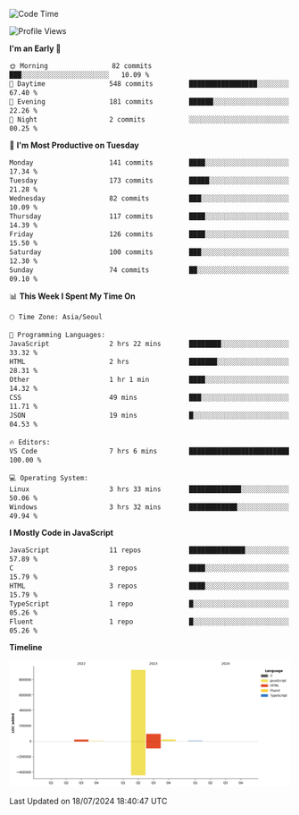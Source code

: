 <!--START_SECTION:waka-->
![Code Time](http://img.shields.io/badge/Code%20Time-74%20hrs%2043%20mins-blue)

![Profile Views](http://img.shields.io/badge/Profile%20Views-0-blue)

**I'm an Early 🐤** 

```text
🌞 Morning                82 commits          ███░░░░░░░░░░░░░░░░░░░░░░   10.09 % 
🌆 Daytime                548 commits         █████████████████░░░░░░░░   67.40 % 
🌃 Evening                181 commits         ██████░░░░░░░░░░░░░░░░░░░   22.26 % 
🌙 Night                  2 commits           ░░░░░░░░░░░░░░░░░░░░░░░░░   00.25 % 
```
📅 **I'm Most Productive on Tuesday** 

```text
Monday                   141 commits         ████░░░░░░░░░░░░░░░░░░░░░   17.34 % 
Tuesday                  173 commits         █████░░░░░░░░░░░░░░░░░░░░   21.28 % 
Wednesday                82 commits          ███░░░░░░░░░░░░░░░░░░░░░░   10.09 % 
Thursday                 117 commits         ████░░░░░░░░░░░░░░░░░░░░░   14.39 % 
Friday                   126 commits         ████░░░░░░░░░░░░░░░░░░░░░   15.50 % 
Saturday                 100 commits         ███░░░░░░░░░░░░░░░░░░░░░░   12.30 % 
Sunday                   74 commits          ██░░░░░░░░░░░░░░░░░░░░░░░   09.10 % 
```


📊 **This Week I Spent My Time On** 

```text
🕑︎ Time Zone: Asia/Seoul

💬 Programming Languages: 
JavaScript               2 hrs 22 mins       ████████░░░░░░░░░░░░░░░░░   33.32 % 
HTML                     2 hrs               ███████░░░░░░░░░░░░░░░░░░   28.31 % 
Other                    1 hr 1 min          ████░░░░░░░░░░░░░░░░░░░░░   14.32 % 
CSS                      49 mins             ███░░░░░░░░░░░░░░░░░░░░░░   11.71 % 
JSON                     19 mins             █░░░░░░░░░░░░░░░░░░░░░░░░   04.53 % 

🔥 Editors: 
VS Code                  7 hrs 6 mins        █████████████████████████   100.00 % 

💻 Operating System: 
Linux                    3 hrs 33 mins       █████████████░░░░░░░░░░░░   50.06 % 
Windows                  3 hrs 32 mins       ████████████░░░░░░░░░░░░░   49.94 % 
```

**I Mostly Code in JavaScript** 

```text
JavaScript               11 repos            ██████████████░░░░░░░░░░░   57.89 % 
C                        3 repos             ████░░░░░░░░░░░░░░░░░░░░░   15.79 % 
HTML                     3 repos             ████░░░░░░░░░░░░░░░░░░░░░   15.79 % 
TypeScript               1 repo              █░░░░░░░░░░░░░░░░░░░░░░░░   05.26 % 
Fluent                   1 repo              █░░░░░░░░░░░░░░░░░░░░░░░░   05.26 % 
```



**Timeline**

![Lines of Code chart](https://raw.githubusercontent.com/project-dy/project-dy/main/assets/bar_graph.png)


 Last Updated on 18/07/2024 18:40:47 UTC
<!--END_SECTION:waka-->
